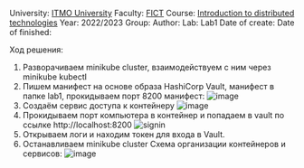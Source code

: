 University: [ITMO University](https://itmo.ru/ru/)
Faculty: [FICT](https://fict.itmo.ru)
Course: [Introduction to distributed technologies](https://github.com/itmo-ict-faculty/introduction-to-distributed-technologies)
Year: 2022/2023
Group: 
Author: 
Lab: Lab1
Date of create: 
Date of finished: 

Ход решения:
1. Разворачиваем minikube cluster, взаимодействуем с ним через minikube kubectl
2. Пишем манифест на основе образа HashiCorp Vault, манифест в папке lab1, прокидываем порт 8200
манифест:
![image](https://user-images.githubusercontent.com/116584865/205444130-8dc7411d-9efc-46e7-b6db-a4531b38aa52.png)
3. Создаём сервис доступа к контейнеру
![image](https://user-images.githubusercontent.com/116584865/205443905-b7a983af-fc37-42e3-9c9c-69df6c99af0b.png)
4. Прокидываем порт компьютера в контейнер и попадаем в vault по ссылке http://localhost:8200
![signin](https://user-images.githubusercontent.com/116584865/205444001-7152169b-63c5-4277-bcb9-9200ce843c17.png)
5. Открываем логи и находим токен для входа в Vault.
6. Останавливаем minikube cluster
Схема организации контейнеров и сервисов:
![image](https://user-images.githubusercontent.com/116584865/205444106-b82d713f-91b1-47e1-8a08-2c95e6e22b1b.png)